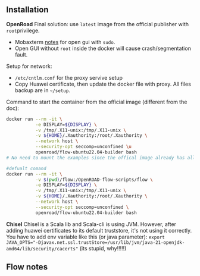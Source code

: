 ## Installation
**OpenRoad**
Final solution: use `latest` image from the official publisher with `root`privilege.

+ Mobaxterm [notes](https://blog.mobatek.net/post/how-to-keep-X11-display-after-su-or-sudo/) for open gui with `sudo`.
+ Open GUI without `root` inside the docker will cause crash/segmentation fault.

Setup for network:
+ `/etc/cntlm.conf` for the proxy servive setup
+ Copy Huawei certificate, then update the docker file with proxy.
All files backup are in `~/setup`.

Command to start the container from the official image (different from the doc):
```bash
docker run --rm -it \
           -e DISPLAY=${DISPLAY} \
           -v /tmp/.X11-unix:/tmp/.X11-unix \
           -v ${HOME}/.Xauthority:/root/.Xauthority \
           --network host \
           --security-opt seccomp=unconfined \u
           openroad/flow-ubuntu22.04-builder bash
# No need to mount the examples since the offical image already has all sources

#defualt comand
docker run --rm -it \
		   -v $(pwd)/flow:/OpenROAD-flow-scripts/flow \
           -e DISPLAY=${DISPLAY} \
           -v /tmp/.X11-unix:/tmp/.X11-unix \
           -v ${HOME}/.Xauthority:/root/.Xauthority \
           --network host \
           --security-opt seccomp=unconfined \
           openroad/flow-ubuntu22.04-builder bash
```
**Chisel**
Chisel is a Scala lib and Scala-cli is using JVM. 
However, after adding huawei certificates to its default truststore, it's not using it correctly. You have to add env variable like this (or java parameter):
`export JAVA_OPTS="-Djavax.net.ssl.trustStore=/usr/lib/jvm/java-21-openjdk-amd64/lib/security/cacerts"`
(its stupid, why!!!!!)

## Flow notes 
<!--stackedit_data:
eyJoaXN0b3J5IjpbMjQ5OTgyODAwLDM2ODA3NDUwMSw1NjA4NT
Y4ODIsMTg3NTEzNjYyNCwtMTQzMTI1MTk1MiwtMTA2MDExOTY1
LC03MzY0MjYwMDAsLTE3NjU3ODkxODIsLTEyNTQwNzIzNjQsLT
ExMzg2MDgzMDIsMTQ3NDQ5NjQ1OCw5MzgxOTg2NjgsLTEzNDc0
NjU5NTUsMTY5MjkxOTY5Nl19
-->
